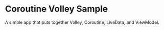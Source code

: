 # Coroutine Volley Sample

A simple app that puts together Volley, Coroutine, LiveData, and ViewModel.